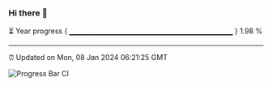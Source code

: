 ### Hi there 👋

⏳ Year progress { ▁▁▁▁▁▁▁▁▁▁▁▁▁▁▁▁▁▁▁▁▁▁▁▁▁▁▁▁▁▁ } 1.98 %

---

⏰ Updated on Mon, 08 Jan 2024 06:21:25 GMT

![Progress Bar CI](https://github.com/liununu/liununu/workflows/Progress%20Bar%20CI/badge.svg)
